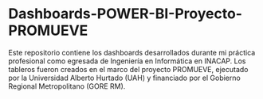# Dashboards-POWER-BI-Proyecto-PROMUEVE
Este repositorio contiene los dashboards desarrollados durante mi práctica profesional como egresada de Ingeniería en Informática en INACAP. Los tableros fueron creados en el marco del proyecto PROMUEVE, ejecutado por la Universidad Alberto Hurtado (UAH) y financiado por el Gobierno Regional Metropolitano (GORE RM).
